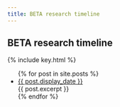 ```yaml
---
title: BETA research timeline
---
```


<section id="timeline">
  <h1>BETA research timeline</h1>
  {% include key.html %}

  <ul class="timeline_ul">
    {% for post in site.posts %}
        <li class="timeline_card">
          <div class="timeline_head {{post.type}}">
            <a href="{{site.url}}/{{site.github.repository_name}}{{post.url}}">
              <div class="date_{{post.type}}" > {{ post.display_date }} </div>
            <!-- <br>  -->
            <div class="type_{{post.type}}" > </div>  
            </a>
          </div>
          <div class="timeline_body">
            {{ post.excerpt }}
          </div>
          <!-- <span class="initials">{{ post.initials }}</span> -->
       </li>
    {% endfor %}
  </ul>
</section>
